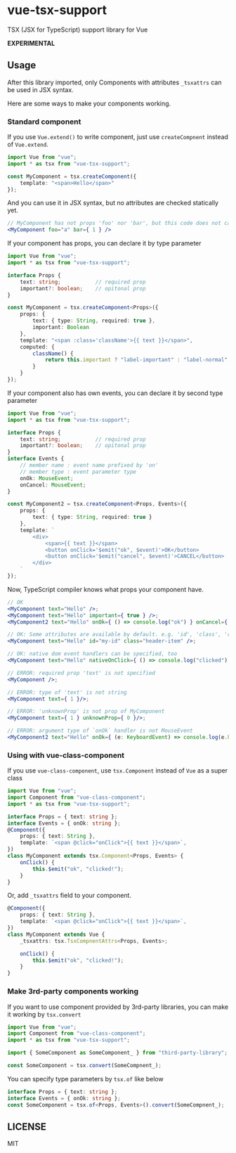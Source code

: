 # vue-tsx-support
TSX (JSX for TypeScript) support library for Vue

**EXPERIMENTAL**

## Usage

After this library imported, only Components with attributes `_tsxattrs` can be used in JSX syntax.

Here are some ways to make your components working.

### Standard component

If you use `Vue.extend()` to write component, just use `createCompnent` instead of `Vue.extend`.

```typescript
import Vue from "vue";
import * as tsx from "vue-tsx-support";

const MyComponent = tsx.createComponent({
    template: "<span>Hello</span>"
});
```

And you can use it in JSX syntax, but no attributes are checked statically yet.

```jsx
// MyComponent has not props 'foo' nor 'bar', but this code does not cause compilation error.
<MyComponent foo="a" bar={ 1 } />
```

If your component has props, you can declare it by type parameter

```typescript
import Vue from "vue";
import * as tsx from "vue-tsx-support";

interface Props {
    text: string;           // required prop
    important?: boolean;    // opitonal prop
}

const MyComponent = tsx.createComponent<Props>({
    props: {
        text: { type: String, required: true },
        important: Boolean
    },
    template: "<span :class='className'>{{ text }}</span>",
    computed: {
        className() {
            return this.important ? "label-important" : "label-normal";
        }
    }
});
```

If your component also has own events, you can declare it by second type parameter

```typescript
import Vue from "vue";
import * as tsx from "vue-tsx-support";

interface Props {
    text: string;           // required prop
    important?: boolean;    // opitonal prop
}
interface Events {
    // member name : event name prefixed by 'on'
    // member type : event parameter type
    onOk: MouseEvent;
    onCancel: MouseEvent;
}

const MyComponent2 = tsx.createComponent<Props, Events>({
    props: {
        text: { type: String, required: true }
    },
    template: `
        <div>
            <span>{{ text }}</span>
            <button onClick='$emit("ok", $event)'>OK</button>
            <button onClick='$emit("cancel", $event)'>CANCEL</button>
        </div>
    `
});
```

Now, TypeScript compiler knows what props your component have.

```jsx
// OK
<MyComponent text="Hello" />;
<MyComponent text="Hello" important={ true } />;
<MyComponent2 text="Hello" onOk={ () => console.log("ok") } onCancel={ () => console.log("cancel") } />;

// OK: Some attributes are available by default. e.g. 'id', 'class', 'ref', ...
<MyComponent text="Hello" id="my-id" class="header-item" />;

// OK: native dom event handlers can be specified, too
<MyComponent text="Hello" nativeOnClick={ () => console.log("clicked") } />;

// ERROR: required prop 'text' is not specified
<MyComponent />;

// ERROR: type of 'text' is not string
<MyComponent text={ 1 }/>;

// ERROR: 'unknownProp' is not prop of MyComponent
<MyComponent text={ 1 } unknownProp={ 0 }/>;

// ERROR: argument type of `onOk` handler is not MouseEvent
<MyComponent2 text="Hello" onOk={ (e: KeyboardEvent) => console.log(e.keyCode) } />;
```

### Using with vue-class-component

If you use `vue-class-component`, use `tsx.Component` instead of `Vue` as a super class

```typescript
import Vue from "vue";
import Component from "vue-class-component";
import * as tsx from "vue-tsx-support";

interface Props = { text: string };
interface Events = { onOk: string };
@Component({
    props: { text: String },
    template: `<span @click="onClick">{{ text }}</span>`,
})
class MyComponent extends tsx.Component<Props, Events> {
    onClick() {
        this.$emit("ok", "clicked!");
    }
}
```

Or, add `_tsxattrs` field to your component.

```typescript
@Component({
    props: { text: String },
    template: `<span @click="onClick">{{ text }}</span>`,
})
class MyComponent extends Vue {
    _tsxattrs: tsx.TsxCompnentAttrs<Props, Events>;

    onClick() {
        this.$emit("ok", "clicked!");
    }
}
```

### Make 3rd-party components working

If you want to use component provided by 3rd-party libraries, you can make it working by `tsx.convert`

```typescript
import Vue from "vue";
import Component from "vue-class-component";
import * as tsx from "vue-tsx-support";

import { SomeComponent as SomeComponent_ } from "third-party-library";

const SomeComponent = tsx.convert(SomeCompnent_);
```

You can specify type parameters by `tsx.of` like below

```typescript
interface Props = { text: string };
interface Events = { onOk: string };
const SomeComponent = tsx.of<Props, Events>().convert(SomeCompnent_);
```

## LICENSE
MIT
